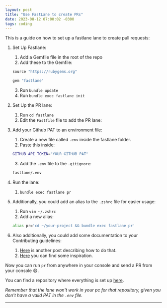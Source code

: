 ```yaml
---
layout: post
title: "Use FastLane to create PRs"
date: 2023-08-12 07:00:02 -0300
tags: coding
---
```


This is a guide on how to set up a fastlane lane to create pull requests:

1. Set Up Fastlane:
    1. Add a Gemfile file in the root of the repo
    2. Add these to the Gemfile:

    ```rb
    source "https://rubygems.org"

    gem "fastlane"
    ```

    3. Run `bundle update`
    4. Run `bundle exec fastlane init`
2. Set Up the PR lane:
    1. Run `cd fastlane`
    2. Edit the `Fastfile` file to add the PR lane:
    <script src="https://gist.github.com/mdb1/ae7ba3ae6056449b317c873f5417b24f.js"></script>
3. Add your Github PAT to an environment file:
    1. Create a new file called `.env` inside the fastlane folder.
    2. Paste this inside:
    ```bash
    GITHUB_API_TOKEN="YOUR_GITHUB_PAT"
    ```
    3. Add the `.env` file to the `.gitignore`:
    ```bash
    fastlane/.env
    ```
4. Run the lane:
    1. `bundle exec fastlane pr`
5. Additionally, you could add an alias to the `.zshrc` file for easier usage:
    1. Run `vim ~/.zshrc`
    2. Add a new alias:
    ```bash
    alias pr='cd ~/your-project && bundle exec fastlane pr'
    ```
6. Also additionally, you could add some documentation to your Contributing guidelines:
    1. [Here](/2023-08-04-new-app-document-best-practices/) is another post describing how to do that.
    2. [Here](https://github.com/mdb1/best-practices-example/blob/main/.github/docs/PRConventions.md) you can find some inspiration.

Now you can run `pr` from anywhere in your console and send a PR from your console 😄.

You can find a repository where everything is set up [here](https://github.com/mdb1/fastlane-example).

*Remember that the lane won't work in your pc for that repository, given you don't have a valid PAT in the `.env` file.*

---
